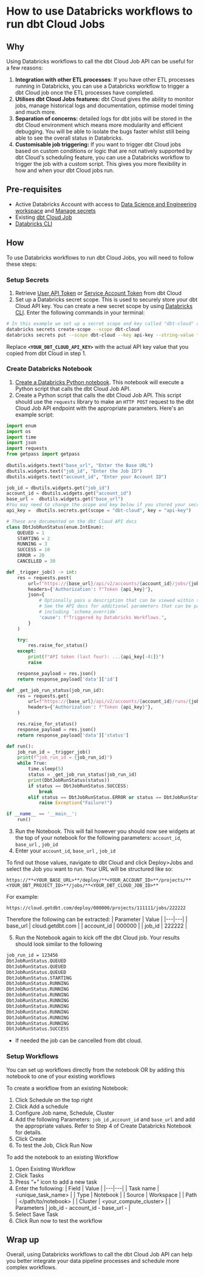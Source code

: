 # How to use Databricks workflows to run dbt Cloud Jobs

## Why

Using Databricks workflows to call the dbt Cloud Job API can be useful for a few reasons:

1. **Integration with other ETL processes**: If you have other ETL processes running in Databricks, you can use a Databricks workflow to trigger a dbt Cloud job once the ETL processes have completed.
2. **Utilises dbt Cloud Jobs features:** dbt Cloud gives the ability to monitor jobs, manage historical logs and documentation, optimise model timing and much more.
3. **Separation of concerns:** detailed logs for dbt jobs will be stored in the dbt Cloud environment which means more modularity and efficient debugging. You will be able to isolate the bugs faster whilst still being able to see the overall status in Databricks.
4. **Customisable job triggering:** If you want to trigger dbt Cloud jobs based on custom conditions or logic that are not natively supported by dbt Cloud's scheduling feature, you can use a Databricks workflow to trigger the job with a custom script. This gives you more flexibility in how and when your dbt Cloud jobs run.

## Pre-requisites

- Active Databricks Account with access to [Data Science and Engineering workspace](https://docs.databricks.com/workspace-index.html) and [Manage secrets](https://docs.databricks.com/security/secrets/index.html)
- Existing [dbt Cloud Job](https://docs.getdbt.com/docs/deploy/dbt-cloud-job)
- [Databricks CLI](https://docs.databricks.com/dev-tools/cli/index.html)

## How

To use Databricks workflows to run dbt Cloud Jobs, you will need to follow these steps:

### Setup Secrets

1. Retrieve [User API Token](https://docs.getdbt.com/docs/dbt-cloud-apis/user-tokens#user-api-tokens) or [Service Account Token](https://docs.getdbt.com/docs/dbt-cloud-apis/service-tokens#generating-service-account-tokens) from dbt Cloud
2. Set up a Databricks secret scope. This is used to securely store your dbt Cloud API key. You can create a new secret scope by using [Databricks CLI](https://docs.databricks.com/dev-tools/cli/index.html). Enter the following commands in your terminal:

```bash
# In this example we set up a secret scope and key called "dbt-cloud" and "api-key" respectively.
databricks secrets create-scope --scope dbt-cloud
databricks secrets put --scope dbt-cloud --key api-key --string-value **"<YOUR_DBT_CLOUD_API_KEY>"**
```

Replace **`<YOUR_DBT_CLOUD_API_KEY>`** with the actual API key value that you copied from dbt Cloud in step 1.

### Create Databricks Notebook

1. [Create a Databricks Python notebook](https://docs.databricks.com/notebooks/notebooks-manage.html). This notebook will execute a Python script that calls the dbt Cloud Job API. 
2. Create a Python script that calls the dbt Cloud Job API. This script should use the `requests` library to make an `HTTP POST` request to the dbt Cloud Job API endpoint with the appropriate parameters. Here's an example script:

```python
import enum
import os
import time
import json
import requests
from getpass import getpass
     
dbutils.widgets.text("base_url", "Enter the Base URL")
dbutils.widgets.text("job_id", "Enter the Job ID")
dbutils.widgets.text("account_id", "Enter your Account ID")

job_id = dbutils.widgets.get("job_id")
account_id = dbutils.widgets.get("account_id")
base_url =  dbutils.widgets.get("base_url")
#You may need to change the scope and key below if you stored your secret in another location
api_key =  dbutils.secrets.get(scope = "dbt-cloud", key = "api-key")

# These are documented on the dbt Cloud API docs
class DbtJobRunStatus(enum.IntEnum):
    QUEUED = 1
    STARTING = 2
    RUNNING = 3
    SUCCESS = 10
    ERROR = 20
    CANCELLED = 30

def _trigger_job() -> int:
    res = requests.post(
        url=f"https://{base_url}/api/v2/accounts/{account_id}/jobs/{job_id}/run/",
        headers={'Authorization': f"Token {api_key}"},
        json={
            # Optionally pass a description that can be viewed within the dbt Cloud API.
            # See the API docs for additional parameters that can be passed in,
            # including `schema_override` 
            'cause': f"Triggered by Databricks Workflows.",
        }
    )

    try:
        res.raise_for_status()
    except:
        print(f"API token (last four): ...{api_key[-4:]}")
        raise

    response_payload = res.json()
    return response_payload['data']['id']

def _get_job_run_status(job_run_id):
    res = requests.get(
        url=f"https://{base_url}/api/v2/accounts/{account_id}/runs/{job_run_id}/",
        headers={'Authorization': f"Token {api_key}"},
    )

    res.raise_for_status()
    response_payload = res.json()
    return response_payload['data']['status']

def run():
    job_run_id = _trigger_job()
    print(f"job_run_id = {job_run_id}")   
    while True:
        time.sleep(5)
        status = _get_job_run_status(job_run_id)
        print(DbtJobRunStatus(status))
        if status == DbtJobRunStatus.SUCCESS:
            break
        elif status == DbtJobRunStatus.ERROR or status == DbtJobRunStatus.CANCELLED:
            raise Exception("Failure!")

if __name__ == '__main__':
    run()
```

3. Run the Notebook. This will fail however you should now see  widgets at the top of your notebook for the following parameters: `account_id`, `base_url` , `job_id`
4. Enter your  `account_id`, `base_url` , `job_id`

To find out those values, navigate to dbt Cloud and click Deploy>Jobs and select the Job you want to run. Your URL will be structured like so:

`https://**<YOUR_BASE_URL>**/deploy/**<YOUR_ACCOUNT_ID>**/projects/**<YOUR_DBT_PROJECT_ID>**/jobs/**<YOUR_DBT_CLOUD_JOB_ID>**`

For example:

`https://cloud.getdbt.com/deploy/000000/projects/111111/jobs/222222`

Therefore the following can be extracted:
| Parameter | Value  |
|---|---|
| base_url | cloud.getdbt.com |
| account_id | 000000 |
| job_id | 222222 |

5. Run the Notebook again to kick off the dbt Cloud job. Your results should look similar to the following
```bash
job_run_id = 123456
DbtJobRunStatus.QUEUED
DbtJobRunStatus.QUEUED
DbtJobRunStatus.QUEUED
DbtJobRunStatus.STARTING
DbtJobRunStatus.RUNNING
DbtJobRunStatus.RUNNING
DbtJobRunStatus.RUNNING
DbtJobRunStatus.RUNNING
DbtJobRunStatus.RUNNING
DbtJobRunStatus.RUNNING
DbtJobRunStatus.RUNNING
DbtJobRunStatus.RUNNING
DbtJobRunStatus.SUCCESS
```
- If needed the job can be cancelled from dbt cloud.

### Setup Workflows

You can set up workflows directly from the notebook OR by adding this notebook to one of your existing workflows

To create a workflow from an existing Notebook:

1. Click Schedule on the top right
2. Click Add a schedule
3. Configure Job name, Schedule, Cluster
4. Add the following Parameters: `job_id` ,`account_id` and `base_url` and add the appropriate values. Refer to Step 4 of Create Databricks Notebook for details.
5. Click Create
6. To test the Job, Click Run Now

To add the notebook to an existing Workflow 

1. Open Existing Workflow
2. Click Tasks
3. Press “+” icon to add a new task
4. Enter the following:
| Field | Value |
|---|---|
| Task name | <unique_task_name> |
| Type | Notebook |
| Source | Workspace |
| Path | </path/to/notebook> |
| Cluster | <your_compute_cluster> |
| Parameters | job_id - <your-dbt-job-id>
account_id - <your-dbt-account-id>
base_url - <your-base-url> |
5. Select Save Task
6. Click Run now to test the workflow

## Wrap up

Overall, using Databricks workflows to call the dbt Cloud Job API can help you better integrate your data pipeline processes and schedule more complex workflows.
